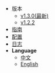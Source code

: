 * 版本
  * [v1.3.0(最新)](/zh-cn/v1.3.0/)
  * [v1.2.2](/zh-cn/v1.2.0/)
* [指南](/zh-cn/v1.3.0)
* [配置](/zh-cn/config/)
* [日志](/update-log/)
* **Language**
  * [中文](/zh-cn/)
  * [English](/en-us/)

